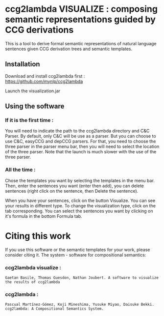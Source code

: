 # ccg2lambda VISUALIZE : composing semantic representations guided by CCG derivations

This is a tool to derive formal semantic representations of natural language sentences given CCG derivation trees and semantic templates.

## Installation

Download and install ccg2lambda first : https://github.com/mynlp/ccg2lambda

Launch the visualization.jar

## Using the software

### If it is the first time :

You will need to indicate the path to the ccg2lambda directory and C&C Parser.
By default, only C&C will be use as a parser. 
But you can choose to use C&C, easyCCG and depCCG parsers.
For that, you need to choose the three parser in the parser menu bar, then you will need to 
select the location of the three parser. Note that the launch is much slower with the use of the three parser.

### All the time :

Chose the templates you want by selecting the templates in the menu bar. Then, enter the sentences you want (enter then add), you can delete sentences (right click on the sentence, then Delete the sentence).

When you have your sentences, click on the button Visualize. You can see your results in different type. To change the visualization type, click on the tab corresponding. You can select the sentences you want by clicking on it's formula in the bottom Formula tab.

# Citing this work

If you use this software or the semantic templates for your work, please consider citing it.
The system - software for compositional semantics:

### ccg2lambda visualize : 

	Gaetan Basile, Thomas Guesdon, Nathan Joubert. A software to visualize the results of ccg2lambda

### ccg2lambda :

    Pascual Martínez-Gómez, Koji Mineshima, Yusuke Miyao, Daisuke Bekki. ccg2lambda: A Compositional Semantics System.


